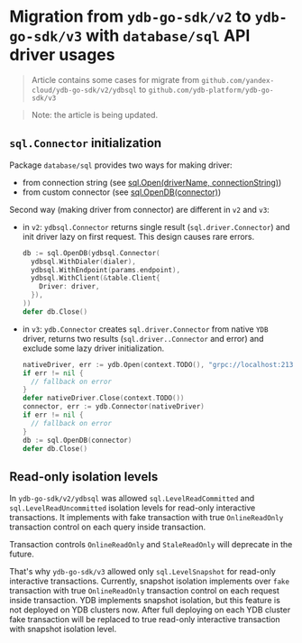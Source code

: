 # Migration from `ydb-go-sdk/v2` to `ydb-go-sdk/v3` with `database/sql` API driver usages

> Article contains some cases for migrate from `github.com/yandex-cloud/ydb-go-sdk/v2/ydbsql` to `github.com/ydb-platform/ydb-go-sdk/v3`

> Note: the article is being updated.

## `sql.Connector` initialization

Package `database/sql` provides two ways for making driver:
- from connection string (see [sql.Open(driverName, connectionString)](https://pkg.go.dev/database/sql#Open))
- from custom connector (see [sql.OpenDB(connector)](https://pkg.go.dev/database/sql#OpenDB))

Second way (making driver from connector) are different in `v2` and `v3`:
- in `v2`:
  `ydbsql.Connector` returns single result (`sql.driver.Connector`) and init driver lazy on first request. This design causes rare errors. 
  ```go
  db := sql.OpenDB(ydbsql.Connector(
    ydbsql.WithDialer(dialer),
    ydbsql.WithEndpoint(params.endpoint),
    ydbsql.WithClient(&table.Client{
      Driver: driver,
    }),
  ))
  defer db.Close()
  ```
- in `v3`:
  `ydb.Connector` creates `sql.driver.Connector` from native `YDB` driver, returns two results (`sql.driver..Connector` and error) and exclude some lazy driver initialization.
  ```go
  nativeDriver, err := ydb.Open(context.TODO(), "grpc://localhost:2136/local")
  if err != nil {
    // fallback on error
  }
  defer nativeDriver.Close(context.TODO())
  connector, err := ydb.Connector(nativeDriver)
  if err != nil {
    // fallback on error
  }
  db := sql.OpenDB(connector)
  defer db.Close()
  ```

## Read-only isolation levels

In `ydb-go-sdk/v2/ydbsql` was allowed `sql.LevelReadCommitted` and `sql.LevelReadUncommitted` isolation levels for read-only interactive transactions. It implements with fake transaction with true `OnlineReadOnly` transaction control on each query inside transaction.

Transaction controls `OnlineReadOnly` and `StaleReadOnly` will deprecate in the future.

That's why `ydb-go-sdk/v3` allowed only `sql.LevelSnapshot` for read-only interactive transactions. Currently, snapshot isolation implements over `fake` transaction with true `OnlineReadOnly` transaction control on each request inside transaction.
YDB implements snapshot isolation, but this feature is not deployed on YDB clusters now. After full deploying on each YDB cluster fake transaction will be replaced to true read-only interactive transaction with snapshot isolation level.  